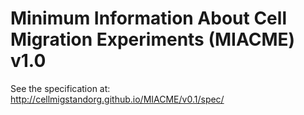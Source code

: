 # Minimum Information About Cell Migration Experiments (MIACME) v1.0

See the specification at: http://cellmigstandorg.github.io/MIACME/v0.1/spec/